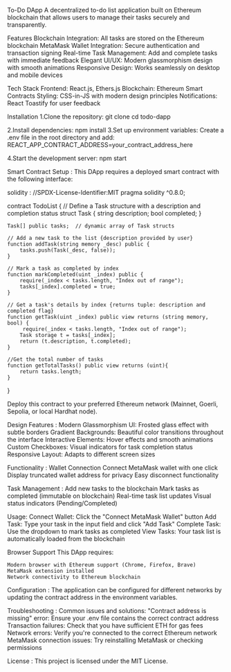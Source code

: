 To-Do DApp
A decentralized to-do list application built on Ethereum blockchain that allows users to manage their tasks securely and transparently.

Features
Blockchain Integration: All tasks are stored on the Ethereum blockchain
MetaMask Wallet Integration: Secure authentication and transaction signing
Real-time Task Management: Add and complete tasks with immediate feedback
Elegant UI/UX: Modern glassmorphism design with smooth animations
Responsive Design: Works seamlessly on desktop and mobile devices

Tech Stack
Frontend: React.js, Ethers.js
Blockchain: Ethereum Smart Contracts
Styling: CSS-in-JS with modern design principles
Notifications: React Toastify for user feedback

Installation
1.Clone the repository:
  git clone <your-repo-url>
  cd todo-dapp

2.Install dependencies:
  npm install
3.Set up environment variables:
Create a .env file in the root directory and add:
  REACT_APP_CONTRACT_ADDRESS=your_contract_address_here

4.Start the development server:
  npm start

Smart Contract Setup :
This DApp requires a deployed smart contract with the following interface:

  solidity :
    //SPDX-License-Identifier:MIT
pragma solidity ^0.8.0;

contract TodoList {
    // Define a Task structure with a description and completion status
    struct Task {
        string description;
        bool completed;
    }

    Task[] public tasks;  // dynamic array of Task structs

    // Add a new task to the list {description provided by user}
    function addTask(string memory _desc) public {
        tasks.push(Task(_desc, false));
    }

    // Mark a task as completed by index
    function markCompleted(uint _index) public {
        require(_index < tasks.length, "Index out of range");
        tasks[_index].completed = true;
    }

    // Get a task's details by index {returns tuple: description and completed flag}
    function getTask(uint _index) public view returns (string memory, bool) {
         require(_index < tasks.length, "Index out of range");
        Task storage t = tasks[_index];
        return (t.description, t.completed);
    }

    //Get the total number of tasks
    function getTotalTasks() public view returns (uint){
        return tasks.length;
    }
}  

Deploy this contract to your preferred Ethereum network (Mainnet, Goerli, Sepolia, or local Hardhat node).

Design Features :
Modern Glassmorphism UI: Frosted glass effect with subtle borders
Gradient Backgrounds: Beautiful color transitions throughout the interface
Interactive Elements: Hover effects and smooth animations
Custom Checkboxes: Visual indicators for task completion status
Responsive Layout: Adapts to different screen sizes

Functionality :
Wallet Connection
Connect MetaMask wallet with one click
Display truncated wallet address for privacy
Easy disconnect functionality

Task Management :
Add new tasks to the blockchain
Mark tasks as completed (immutable on blockchain)
Real-time task list updates
Visual status indicators (Pending/Completed)

Usage:
Connect Wallet: Click the "Connect MetaMask Wallet" button
Add Task: Type your task in the input field and click "Add Task"
Complete Task: Use the dropdown to mark tasks as completed
View Tasks: Your task list is automatically loaded from the blockchain

Browser Support
  This DApp requires:

    Modern browser with Ethereum support (Chrome, Firefox, Brave)
    MetaMask extension installed
    Network connectivity to Ethereum blockchain

Configuration :
The application can be configured for different networks by updating the contract address in the environment variables.

Troubleshooting :
Common issues and solutions:
  "Contract address is missing" error: Ensure your .env file contains the correct contract address
  Transaction failures: Check that you have sufficient ETH for gas fees
  Network errors: Verify you're connected to the correct Ethereum network
  MetaMask connection issues: Try reinstalling MetaMask or checking permissions

License :
This project is licensed under the MIT License.
